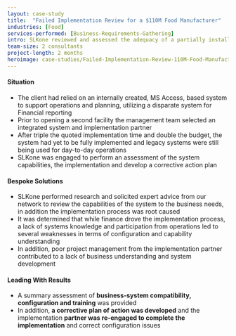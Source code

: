 ```yaml
---
layout: case-study
title:  "Failed Implementation Review for a $110M Food Manufacturer"
industries: [Food]
services-performed: [Business-Requirements-Gathering]
intro: SLKone reviewed and assessed the adequacy of a partially installed system implementation that was well beyond budget, which helped reign in costs and develop a corrective plan of action
team-size: 2 consultants
project-length: 2 months
heroimage: case-studies/Failed-Implementation-Review-110M-Food-Manufacturer.jpg
---
```


#### Situation
- The client had relied on an internally created, MS Access, based system to support operations and planning, utilizing a disparate system for Financial reporting
- Prior to opening a second facility the management team selected an integrated system and implementation partner
- After triple the quoted implementation time and double the budget, the system had yet to be fully implemented and legacy systems were still being used for day-to-day operations
- SLKone was engaged to perform an assessment of the system capabilities, the implementation and develop a corrective action plan

#### Bespoke Solutions
- SLKone performed research and solicited expert advice from our network to review the capabilities of the system to the business needs, in addition the implementation process was root caused
- It was determined that while finance drove the implementation process, a lack of systems knowledge and participation from operations led to several weaknesses in terms of configuration and capability understanding
- In addition, poor project management from the implementation partner contributed to a lack of business understanding and system development

#### Leading With Results
- A summary assessment of **business-system compatibility, configuration and training** was provided
- In addition, **a corrective plan of action was developed** and the implementation **partner was re-engaged to complete the implementation** and correct configuration issues